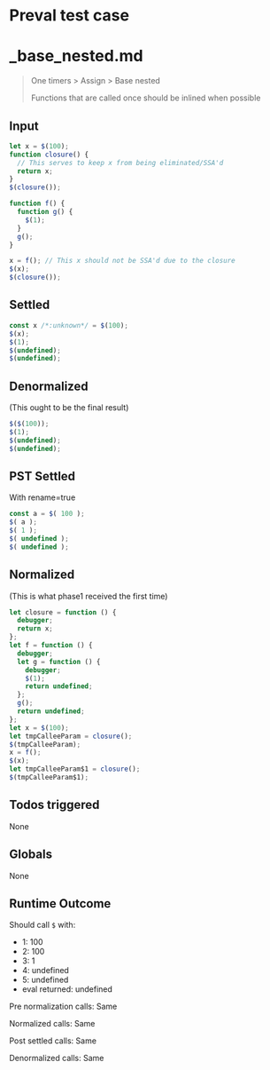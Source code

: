 # Preval test case

# _base_nested.md

> One timers > Assign > Base nested
>
> Functions that are called once should be inlined when possible

## Input

`````js filename=intro
let x = $(100);
function closure() {
  // This serves to keep x from being eliminated/SSA'd
  return x;
}
$(closure());

function f() {
  function g() {
    $(1);
  }
  g();
}

x = f(); // This x should not be SSA'd due to the closure
$(x);
$(closure());
`````


## Settled


`````js filename=intro
const x /*:unknown*/ = $(100);
$(x);
$(1);
$(undefined);
$(undefined);
`````


## Denormalized
(This ought to be the final result)

`````js filename=intro
$($(100));
$(1);
$(undefined);
$(undefined);
`````


## PST Settled
With rename=true

`````js filename=intro
const a = $( 100 );
$( a );
$( 1 );
$( undefined );
$( undefined );
`````


## Normalized
(This is what phase1 received the first time)

`````js filename=intro
let closure = function () {
  debugger;
  return x;
};
let f = function () {
  debugger;
  let g = function () {
    debugger;
    $(1);
    return undefined;
  };
  g();
  return undefined;
};
let x = $(100);
let tmpCalleeParam = closure();
$(tmpCalleeParam);
x = f();
$(x);
let tmpCalleeParam$1 = closure();
$(tmpCalleeParam$1);
`````


## Todos triggered


None


## Globals


None


## Runtime Outcome


Should call `$` with:
 - 1: 100
 - 2: 100
 - 3: 1
 - 4: undefined
 - 5: undefined
 - eval returned: undefined

Pre normalization calls: Same

Normalized calls: Same

Post settled calls: Same

Denormalized calls: Same

